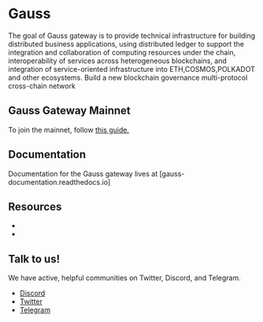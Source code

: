 # Gauss

The goal of Gauss gateway is to provide technical infrastructure for building distributed business applications, using distributed ledger to support the integration and collaboration of computing resources under the chain, interoperability of services across heterogeneous blockchains, and integration of service-oriented infrastructure into ETH,COSMOS,POLKADOT and other ecosystems. Build a new blockchain governance multi-protocol cross-chain network

## Gauss Gateway Mainnet 

To join the mainnet, follow [this guide.](https://github.com/gaussLab/mainnet)

## Documentation

Documentation for the Gauss gateway lives at [gauss-documentation.readthedocs.io]

## Resources

* [Explorer]: https://www.gaussscan.io
* [Crosschain Explorer]: https://cross.gaussscan.io

## Talk to us!

We have active, helpful communities on Twitter, Discord, and Telegram.

* [Discord](https://discord.gg/gausslab)
* [Twitter](https://twitter.com/gausslab)
* [Telegram](https://t.me/gausslab)
